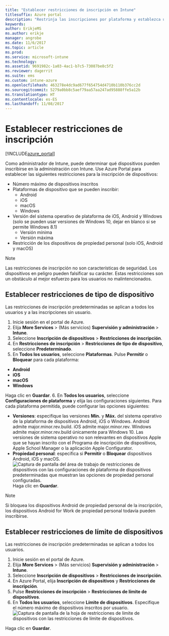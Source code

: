 ```yaml
---
title: "Establecer restricciones de inscripción en Intune"
titlesuffix: Azure portal
description: "Restrinja las inscripciones por plataforma y establezca un límite de inscripciones de dispositivos en Intune. \""
keywords: 
author: ErikjeMS
ms.author: erikje
manager: angrobe
ms.date: 11/6/2017
ms.topic: article
ms.prod: 
ms.service: microsoft-intune
ms.technology: 
ms.assetid: 9691982c-1a03-4ac1-b7c5-73087be8c5f2
ms.reviewer: dagerrit
ms.suite: ems
ms.custom: intune-azure
ms.openlocfilehash: 463278e4dc9ad677f654754d4710b110b376cc2d
ms.sourcegitcommit: 5279a0bb8c5aef79aa57aa247ad95888ffe5a12b
ms.translationtype: HT
ms.contentlocale: es-ES
ms.lasthandoff: 11/08/2017
---
```

# <a name="set-enrollment-restrictions"></a>Establecer restricciones de inscripción

[!INCLUDE[azure_portal](./includes/azure_portal.md)]

Como administrador de Intune, puede determinar qué dispositivos pueden inscribirse en la administración con Intune. Use Azure Portal para establecer las siguientes restricciones para la inscripción de dispositivos:

- Número máximo de dispositivos inscritos
- Plataformas de dispositivo que se pueden inscribir:
  - Android
  - iOS
  - macOS
  - Windows
- Versión del sistema operativo de plataforma de iOS, Android y Windows (solo se pueden usar versiones de Windows 10, dejar en blanco si se permite Windows 8.1)
  - Versión mínima
  - Versión máxima
- Restricción de los dispositivos de propiedad personal (solo iOS, Android y macOS)

>[!NOTE]
>Las restricciones de inscripción no son características de seguridad. Los dispositivos en peligro pueden falsificar su carácter. Estas restricciones son un obstáculo al mejor esfuerzo para los usuarios no malintencionados.

## <a name="set-device-type-restrictions"></a>Establecer restricciones de tipo de dispositivo
Las restricciones de inscripción predeterminadas se aplican a todos los usuarios y a las inscripciones sin usuario.
1. Inicie sesión en el portal de Azure.
2. Elija **More Services** >  (Más servicios) **Supervisión y administración** > **Intune**.
3. Seleccione **Inscripción de dispositivos** > **Restricciones de inscripción**.
4. En **Restricciones de inscripción** > **Restricciones de tipo de dispositivo**, seleccione **Predeterminado**.
5. En **Todos los usuarios**, seleccione **Plataformas**. Pulse **Permitir** o **Bloquear** para cada plataforma:
  - **Android**
  - **iOS**
  - **macOS**
  - **Windows**

  Haga clic en **Guardar**.
6. En **Todos los usuarios**, seleccione **Configuraciones de plataforma** y elija las configuraciones siguientes. Para cada plataforma permitida, puede configurar las opciones siguientes:
  - **Versiones**: especifique las versiones **Mín.** y **Máx.** del sistema operativo de la plataforma de dispositivos Android, iOS o Windows. Android admite major.minor.rev.build. iOS admite major.minor.rev. Windows admite major.minor.rev.build únicamente para Windows 10. Las versiones de sistema operativo no son relevantes en dispositivos Apple que se hayan inscrito con el Programa de inscripción de dispositivos, Apple School Manager o la aplicación Apple Configurator. 
  - **Propiedad personal**: especifica si **Permitir** o **Bloquear** dispositivos Android, iOS y macOS.
  ![Captura de pantalla del área de trabajo de restricciones de dispositivos con las configuraciones de plataforma de dispositivos predeterminadas que muestran las opciones de propiedad personal configuradas.](media/device-restrictions-platform-configurations.png)
  Haga clic en **Guardar**.

>[!NOTE]
>Si bloquea los dispositivos Android de propiedad personal de la inscripción, los dispositivos Android for Work de propiedad personal todavía pueden inscribirse.

## <a name="set-device-limit-restrictions"></a>Establecer restricciones de límite de dispositivos
Las restricciones de inscripción predeterminadas se aplican a todos los usuarios.
1. Inicie sesión en el portal de Azure.
2. Elija **More Services** >  (Más servicios) **Supervisión y administración** > **Intune**.
3. Seleccione **Inscripción de dispositivos** > **Restricciones de inscripción**.
4. En Azure Portal, elija **Inscripción de dispositivos** y **Restricciones de inscripción**.
5. Pulse **Restricciones de inscripción** > **Restricciones de límite de dispositivos**.
6. En **Todos los usuarios**, seleccione **Límite de dispositivos**. Especifique el número máximo de dispositivos inscritos por usuario.  
![Captura de pantalla de la hoja de restricciones de límite de dispositivos con las restricciones de límite de dispositivos.](./media/device-restrictions-limit.png)

  Haga clic en **Guardar**.
